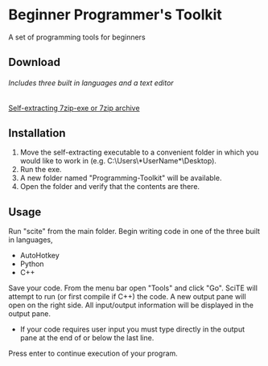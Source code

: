 # Beginner Programmer's Toolkit
A set of programming tools for beginners

## Download
###### Includes three built in languages and a text editor
[Self-extracting 7zip-exe or 7zip archive](https://github.com/adabo/Beginner_Programmer-s_Toolkit/releases)

## Installation
1. Move the self-extracting executable to a convenient folder in which you would like to work in (e.g. C:\\Users\\\*UserName\*\\Desktop).
2. Run the exe.
3. A new folder named "Programming-Toolkit" will be available.
4. Open the folder and verify that the contents are there.

## Usage
Run "scite" from the main folder. Begin writing code in one of the
three built in languages,

- AutoHotkey
- Python
- C++

Save your code. From the menu bar open "Tools" and click
"Go". SciTE will attempt to run (or first compile if C++) the code. A
new output pane will open on the right side. All input/output
information will be displayed in the output pane.

- If your code requires user input you must type directly in the output
  pane at the end of or below the last line.

Press enter to continue execution of your program.
